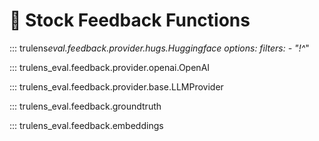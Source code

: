 # 📖 Stock Feedback Functions

::: trulens*eval.feedback.provider.hugs.Huggingface
options:
filters: - "!^*"

::: trulens_eval.feedback.provider.openai.OpenAI

::: trulens_eval.feedback.provider.base.LLMProvider

::: trulens_eval.feedback.groundtruth

::: trulens_eval.feedback.embeddings
